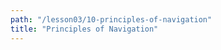 ```yaml
---
path: "/lesson03/10-principles-of-navigation"
title: "Principles of Navigation"
---
```


<youtube id="7ikLYlOXPBw"></youtube>
